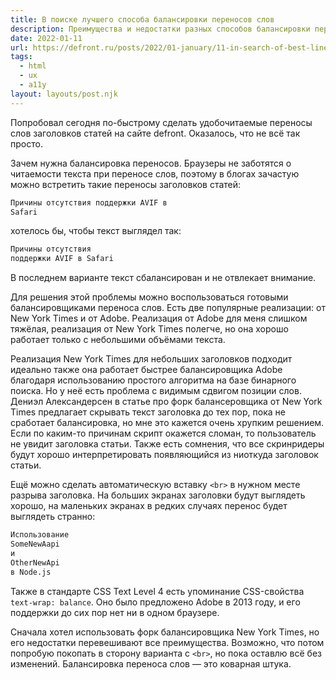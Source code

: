 ```yaml
---
title: В поиске лучшего способа балансировки переносов слов
description: Преимущества и недостатки разных способов балансировки переносов слов в заголовках статей
date: 2022-01-11
url: https://defront.ru/posts/2022/01-january/11-in-search-of-best-line-wrap-balance/
tags:
  - html 
  - ux 
  - a11y
layout: layouts/post.njk
---
```

Попробовал сегодня по-быстрому сделать удобочитаемые переносы слов заголовков статей на сайте defront. Оказалось, что не всё так просто.

Зачем нужна балансировка переносов. Браузеры не заботятся о читаемости текста при переносе слов, поэтому в блогах зачастую можно встретить такие переносы заголовков статей:

```txt
Причины отсутствия поддержки AVIF в
Safari
```

хотелось бы, чтобы текст выглядел так:

```txt
Причины отсутствия
поддержки AVIF в Safari
```

В последнем варианте текст сбалансирован и не отвлекает внимание.

Для решения этой проблемы можно воспользоваться готовыми балансировщиками переноса слов. Есть две популярные реализации: от New York Times и от Adobe. Реализация от Adobe для меня слишком тяжёлая, реализация от New York Times полегче, но она хорошо работает только с небольшими объёмами текста.

Реализация New York Times для небольших заголовков подходит идеально также она работает быстрее балансировщика Adobe благодаря использованию простого алгоритма на базе бинарного поиска. Но у неё есть проблема с видимым сдвигом позиции слов. Дениэл Александерсен в статье про форк балансеровщика от New York Times предлагает скрывать текст заголовка до тех пор, пока не сработает балансировка, но мне это кажется очень хрупким решением. Если по каким-то причинам скрипт окажется сломан, то пользователь не увидит заголовка статьи. Также есть сомнения, что все скринридеры будут хорошо интерпретировать появляющийся из ниоткуда заголовок статьи.

Ещё можно сделать автоматическую вставку `<br>` в нужном месте разрыва заголовка. На больших экранах заголовки будут выглядеть хорошо, на маленьких экранах в редких случаях перенос будет выглядеть странно:

```txt
Использование
SomeNewAapi
и
OtherNewApi
в Node.js 
```

Также в стандарте CSS Text Level 4 есть упоминание CSS-свойства `text-wrap: balance`. Оно было предложено Adobe в 2013 году, и его поддержки до сих пор нет ни в одном браузере.

Сначала хотел использовать форк балансировщика New York Times, но его недостатки перевешивают все преимущества. Возможно, что потом попробую покопать в сторону варианта с `<br>`, но пока оставлю всё без изменений. Балансировка переноса слов — это коварная штука. 
